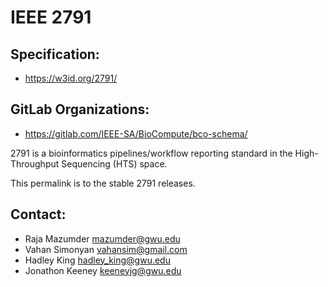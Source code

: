 IEEE 2791
==========

## Specification: 	
* https://w3id.org/2791/

## GitLab Organizations:
* https://gitlab.com/IEEE-SA/BioCompute/bco-schema/

2791 is a bioinformatics pipelines/workflow reporting standard in the High-Throughput Sequencing (HTS) space. 

This permalink is to the stable 2791 releases. 

## Contact:
* Raja Mazumder <mazumder@gwu.edu>
* Vahan Simonyan <vahansim@gmail.com>
* Hadley King <hadley_king@gwu.edu>
* Jonathon Keeney <keeneyjg@gwu.edu>
